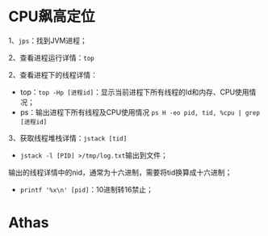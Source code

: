 # CPU飙高定位

1、`jps`：找到JVM进程；

2、查看进程运行详情：`top`

2、查看进程下的线程详情：
- top：`top -Hp [进程id]`：显示当前进程下所有线程的Id和内存、CPU使用情况；
- ps：输出进程下所有线程及CPU使用情况 `ps H -eo pid, tid, %cpu | grep [进程id]`
  
3、获取线程堆栈详情：`jstack [tid]`

- `jstack -l [PID] >/tmp/log.txt`输出到文件；

输出的线程详情中的nid，通常为十六进制，需要将tid换算成十六进制；
- `printf '%x\n' [pid]`：10进制转16禁止；


# Athas






